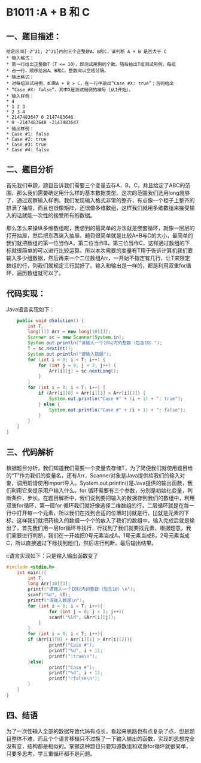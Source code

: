 # B1011 :A + B 和 C

## 一、题目描述：

```
给定区间[-2^31, 2^31]内的三个正整数A、B和C，请判断 A + B 是否大于 C
* 输入格式：
* 第一行给出正整数T（T <= 10），即测试用例的个数。随后给出T组测试用例，每组
* 占一行，顺序给出A、B和C。整数间以空格分隔。
* 输出格式：
* 对每组测试用例，如果A + B > C，在一行中输出“Case #X: true”；否则给出
* “Case #X: false”，其中X是测试用例的编号（从1开始）。
* 输入样例：
* 4
* 1 2 3
* 2 3 4
* 2147483647 0 2147483646
* 0 -2147483648 -2147483647
* 输出样例：
* Case #1: false
* Case #2: true
* Case #3: true
* Case #4: false
```

## 二、题目分析

首先我们审题，题目告诉我们需要三个变量去存A，B，C，并且给定了ABC的范围，那么我们需要确定用什么样的基本数据类型。这次的范围我们选用long就够了，通过观察输入样例，我们发现输入格式非常的整齐，有点像一个柜子上整齐的排满了抽屉，而且也很像矩阵，还很像多维数组，这样我们就用多维数组来接受输入的话就能一次性的接受所有的数据。

那么怎么来操纵多维数组呢，我想到的最简单的方法就是嵌套循环，就像一层层的打开抽屉，然后把东西装入抽屉。题目很简单就是比较A+B与C的大小，最简单的我们就把数组的第一位当作A，第二位当作B，第三位当作C，这样通过数组的下标就很简单的可以进行比较运算。所以本次需要的变量有T用于告诉计算机我们要输入多少组数据，然后再来一个二位数组Arr，一开始不指定有几行，让T来限定数组的行，列我们就规定三行就好了。输入和输出是一样的，都是利用双重for循环，遍历数组就可以了。

## 代码实现：

Java语言实现如下：

```java
    public void dSolution() {
        int T;
        long[][] Arr = new long[10][3];
        Scanner sc = new Scanner(System.in);
        System.out.println("请输入一个10以内的整数（包含10）");
        T = sc.nextInt();
        System.out.println("请输入数据");
        for (int i = 0; i < T; i++) {
            for (int j = 0; j < 3; j++) {
                Arr[i][j] = sc.nextLong();
            }
        }
        for (int i = 0; i < T; i++) {
            if (Arr[i][0] + Arr[i][1] > Arr[i][2]) {
                System.out.println("Case #" + (i + 1) + ": true");
            } else {
                System.out.println("Case #" + (i + 1) + ": false");
            }
        }
    }
}
```

## 三、代码解析

根据题目分析，我们知道我们需要一个变量去存储T，为了简便我们就使用题目给的“T”作为我们的变量名，还有Arr，Scanner对象是Java提供给我们的输入对象，调用前请使用import导入。System.out.println()是Java提供的输出函数，我们利用它来提示用户输入什么。for 循环需要有三个参数，分别是初始化变量，判断条件，步长。在题目解析中，我们说到要把输入的数据存到我们的数组中，利用双重for循环，第一层for 循环我们就好像选择二维数组的行，二层循环就是在每一行中打开每一个元素，所以我们在找到合适的位置时[i]就是行，[j]就是元素的下标。这样我们就把药输入的数据一个个的放入了我们的数组中。输入完成后就是输出了，首先我们用一层for循环寻找行，行找到了我们就要找元素，根据题意，我们需要进行判断，我们在一开始把0号元素当成A，1号元素当成B，2号元素当成C，所以直接通过下标找到他们，然后进行判断，最后输出结果。

c语言实现如下：只是输入输出函数变了

```c
#include <stdio.h>
  	int main(){
        int T;
        long Arr[10][3];
        printf("请输入一个10以内的整数（包含10）\n");
        scanf("%d", &T);
        printf("请输入数据\n");
        for (int i = 0; i < T; i++){
        		for (int j = 0; j < 3; j++){
        		scanf("%ld", &Arr[i][j]);
    	  	}
        }
        for (int i = 0; i < T; i++){
        if (Arr[i][0] + Arr[i][1] > Arr[i][2]){
        		printf("Case #");
        		printf("%d", i + 1);
        		printf(":true\n");
        }else{
        		printf("Case #");
        		printf("%d", i + 1);
        		printf(":false\n");
        }
    }
}
```

## 四、结语

为了一次性输入全部的数据导致代码有点长，看起来思路也有点复杂了点，但是题目整体不难，而且个个语言移植只不过换了一下输入输出的函数，实现的思想完全没有变，结构都是相似的。掌握这种题目只要知道数组和双重for循环就很简单，只要多思考，学三重循环都不是问题。

